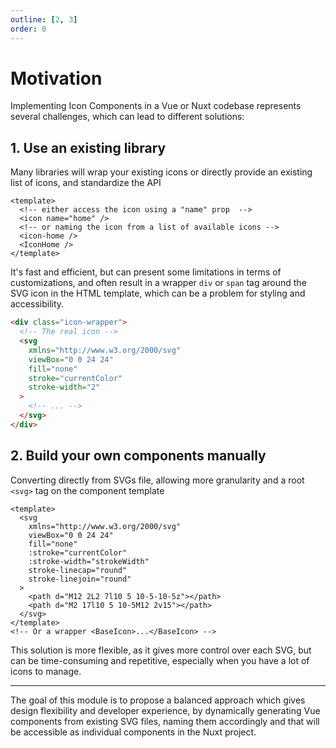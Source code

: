 ```yaml
---
outline: [2, 3]
order: 0
---
```


# Motivation

Implementing Icon Components in a Vue or Nuxt codebase represents several challenges, which can lead to different solutions:

## 1. Use an existing library

Many libraries will wrap your existing icons or directly provide an existing list of icons, and standardize the API

```vue
<template>
  <!-- either access the icon using a "name" prop  -->
  <icon name="home" />
  <!-- or naming the icon from a list of available icons -->
  <icon-home />
  <IconHome />
</template>
```

It's fast and efficient, but can present some limitations in terms of customizations, and often result in a wrapper `div` or `span` tag around the SVG icon in the HTML template, which can be a problem for styling and accessibility.

```html
<div class="icon-wrapper">
  <!-- The real icon -->
  <svg
    xmlns="http://www.w3.org/2000/svg"
    viewBox="0 0 24 24"
    fill="none"
    stroke="currentColor"
    stroke-width="2"
  >
    <!-- ... -->
  </svg>
</div>
```

## 2. Build your own components manually

Converting directly from SVGs file, allowing more granularity and a root `<svg>` tag on the component template

```vue MyIcon.vue
<template>
  <svg
    xmlns="http://www.w3.org/2000/svg"
    viewBox="0 0 24 24"
    fill="none"
    :stroke="currentColor"
    :stroke-width="strokeWidth"
    stroke-linecap="round"
    stroke-linejoin="round"
  >
    <path d="M12 2L2 7l10 5 10-5-10-5z"></path>
    <path d="M2 17l10 5 10-5M12 2v15"></path>
  </svg>
</template>
<!-- Or a wrapper <BaseIcon>...</BaseIcon> -->
```

This solution is more flexible, as it gives more control over each SVG, but can be time-consuming and repetitive, especially when you have a lot of icons to manage.

---

The goal of this module is to propose a balanced approach which gives design flexibility and developer experience, by dynamically generating Vue components from existing SVG files, naming them accordingly and that will be accessible as individual components in the Nuxt project.
